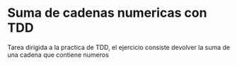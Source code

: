 # Suma de cadenas numericas con TDD
Tarea dirigida a la practica de TDD, el ejercicio consiste devolver la suma de una cadena que contiene numeros

